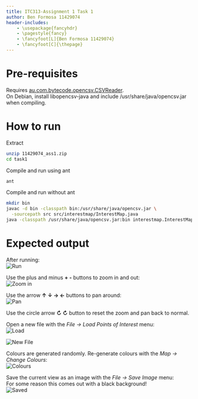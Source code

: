 ```yaml
---
title: ITC313-Assignment 1 Task 1
author: Ben Formosa 11429074
header-includes:
    - \usepackage{fancyhdr}
    - \pagestyle{fancy}
    - \fancyfoot[L]{Ben Formosa 11429074}
    - \fancyfoot[C]{\thepage}
---
```


# Pre-requisites #

Requires [au.com.bytecode.opencsv.CSVReader](http://opencsv.sourceforge.net).  
On Debian, install libopencsv-java and include /usr/share/java/opencsv.jar when compiling.

# How to run #

Extract

```bash
unzip 11429074_ass1.zip
cd task1
```

Compile and run using ant

```bash
ant
```

Compile and run without ant

```bash
mkdir bin
javac -d bin -classpath bin:/usr/share/java/opencsv.jar \
  -sourcepath src src/interestmap/InterestMap.java
java -classpath /usr/share/java/opencsv.jar:bin interestmap.InterestMap
```

# Expected output #

After running:  
![Run](image/run.png)

Use the plus and minus **+ -** buttons to zoom in and out:  
![Zoom in](image/zoomin.png)

Use the arrow **↑ ↓ → ←** buttons to pan around:  
![Pan](image/pan.png)

Use the circle arrow **$\circlearrowright$ ↻** button to reset the zoom and pan back to normal.

Open a new file with the *File → Load Points of Interest* menu:  
![Load](image/filemenu.png)

![New File](image/new.png)

Colours are generated randomly. Re-generate colours with the *Map → Change Colours*:  
![Colours](image/colors.png)

Save the current view as an image with the *File → Save Image* menu:  
For some reason this comes out with a black background!  
![Saved](image/image.png)
